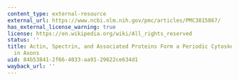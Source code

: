 ```yaml
---
content_type: external-resource
external_url: https://www.ncbi.nlm.nih.gov/pmc/articles/PMC3815867/
has_external_license_warning: true
license: https://en.wikipedia.org/wiki/All_rights_reserved
status: ''
title: Actin, Spectrin, and Associated Proteins Form a Periodic Cytoskeletal Structure
  in Axons
uid: 84b53841-2f66-4033-aa91-29622ce634d1
wayback_url: ''
---
```

